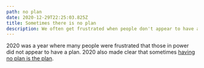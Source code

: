 ```yaml
---
path: no plan
date: 2020-12-29T22:25:03.825Z
title: Sometimes there is no plan
description: We often get frustrated when people don't appear to have a plan.
---
```

2020 was a year where many people were frustrated that those in power did not appear to have a plan. 2020 also made clear that sometimes [having no plan is the plan](https://pressthink.org/2020/05/the-plan-is-to-have-no-plan/).